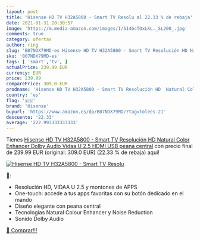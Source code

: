 ```yaml
---
layout: post
title: 'Hisense HD TV H32A5800 - Smart TV Resolu al 22.33 % de rebaja'
date: 2021-01-31 20:30:57
image: 'https://m.media-amazon.com/images/I/514bcTOxLKL._SL200_.jpg'
comments: true
category: ofertas
author: ring
slug: 'B07NDX79MD-es Hisense HD TV H32A5800 - Smart TV Resolución HD Natural...'
sku: 'B07NDX79MD-es'
tags: [ 'smart','tv', ]
actualPrice: 239.99 EUR
currency: EUR
price: 239.99
comparePrice: 309.0 EUR
prodname: 'Hisense HD TV H32A5800 - Smart TV Resolución HD  Natural Color Enhancer  Dolby Audio  Vidaa U 2.5  HDMI  USB  peana central'
country: 'es'
flag: '🇪🇸'
brand: 'Hisense'
buyurl: 'https://www.amazon.es/dp/B07NDX79MD/?tag=tolees-21'
descuento: '22.33'
average: '222.993333333333'
---
```


Tienes [Hisense HD TV H32A5800 - Smart TV Resolución HD  Natural Color Enhancer  Dolby Audio  Vidaa U 2.5  HDMI  USB  peana central](https://www.amazon.es/dp/B07NDX79MD/?tag=tolees-21) con precio final de  239.99 EUR (original: 309.0 EUR) (22.33 %  de rebaja) aqui!

[![Hisense HD TV H32A5800 - Smart TV Resolu](https://m.media-amazon.com/images/I/514bcTOxLKL._SL200_.jpg)](https://www.amazon.es/dp/B07NDX79MD/?tag=tolees-21)

🔎:

- Resolución HD, VIDAA U 2.5 y montones de APPS
- One-touch: accede a tus apps favoritas con su botón dedicado en el mando
- Diseño elegante con peana central
- Tecnologías Natural Colour Enhancer y Noise Reduction
- Sonido Dolby Audio

[🛒 Comprar!!!](https://www.amazon.es/dp/B07NDX79MD/?tag=tolees-21)
